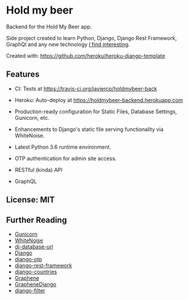 # Hold my beer

Backend for the Hold My Beer app. 

Side project created to learn Python, Django, Django Rest Framework, GraphQl and any new technology [I find interesting](https://giphy.com/embed/NoHe3HpB1Mg8w).

Created with: https://github.com/heroku/heroku-django-template

## Features

- CI: Tests at https://travis-ci.org/javiercp/holdmybeer-back
- Heroku: Auto-deploy at https://holdmybeer-backend.herokuapp.com

- Production-ready configuration for Static Files, Database Settings, Gunicorn, etc.
- Enhancements to Django's static file serving functionality via WhiteNoise.
- Latest Python 3.6 runtime environment.
- OTP authentication for admin site access.
- RESTful (kinda) API
- GraphQL 

## License: MIT

## Further Reading

- [Gunicorn](https://warehouse.python.org/project/gunicorn/)
- [WhiteNoise](https://warehouse.python.org/project/whitenoise/)
- [dj-database-url](https://warehouse.python.org/project/dj-database-url/)
- [Django](https://www.djangoproject.com/)
- [django-otp](https://django-otp-official.readthedocs.io/)
- [django-rest-framework](http://www.django-rest-framework.org/)
- [django-countries](https://github.com/SmileyChris/django-countries)
- [Graphene](http://docs.graphene-python.org/)
- [GrapheneDjango](http://docs.graphene-python.org/projects/django)
- [django-filter](http://django-filter.readthedocs.io/)
